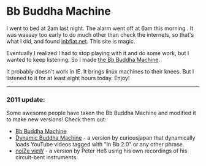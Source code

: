 Bb Buddha Machine
=================

I went to bed at 2am last night. The alarm went off at 6am this morning . It was waaaay too early to do much other than check the internets, so that's what I did, and found [inbflat.net](http://inbflat.net/). This site is magic.

Eventually I realized I had to stop playing with it and do some work, but I wanted to keep listening. So I made [the Bb Buddha Machine](http://tikirobot.net/BbBuddha).

It probably doesn't work in IE. It brings linux machines to their knees. But I listened to it for at least eight hours today. Enjoy!

----

### 2011 update:

Some awesome people have taken the Bb Buddha Machine and modified it to make new versions! Check them out:

* [Bb Buddha Machine](http://tikirobot.net/BbBuddha/)
* [Dynamic Buddha Machine](http://progsoc.org/~curious/software/art/bbdynamic/BbBuddha.html) - a version by curiousjapan that dynamically loads YouTube videos tagged with "In Bb 2.0" or any other phrase.
* [noiZe vieW](http://noise-view.bplaced.net/) - a version by Peter He&szlig; using his own recordings of his circuit-bent instruments.


